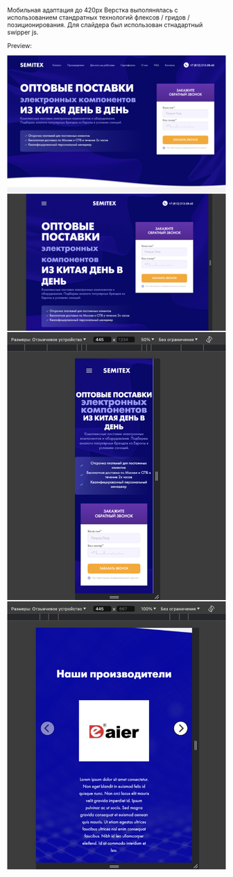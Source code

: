 Мобильная адаптация до 420px
Верстка выполянялась с использованием стандратных технологий флексов / гридов / позиционирования.
Для слайдера был использован стнадартный swipper js.

Preview:

![main](https://github.com//samalexmih/TEST/blob/main/main.png)
![main](https://github.com//samalexmih/TEST/blob/main/main-medium.png)
![main](https://github.com//samalexmih/TEST/blob/main/main-mobile.png)
![main](https://github.com//samalexmih/TEST/blob/main/carusel.png)


